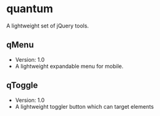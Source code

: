 # quantum
A lightweight set of jQuery tools.

## qMenu
- Version: 1.0
- A lightweight expandable menu for mobile.

## qToggle
- Version: 1.0
- A lightweight toggler button which can target elements

